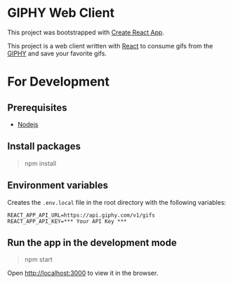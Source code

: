 # GIPHY Web Client

This project was bootstrapped with [Create React App](https://github.com/facebook/create-react-app).

This project is a web client written with [React](https://reactjs.org/) to consume gifs from the [GIPHY](https://giphy.com/) and save your favorite gifs.

# For Development
## Prerequisites
- [Nodejs](https://nodejs.org/en/download)

## Install packages
> npm install

## Environment variables
Creates the `.env.local` file in the root directory with the following variables:
```
REACT_APP_API_URL=https://api.giphy.com/v1/gifs
REACT_APP_API_KEY=*** Your API Key ***
```
## Run the app in the development mode
> npm start

Open [http://localhost:3000](http://localhost:3000) to view it in the browser.
